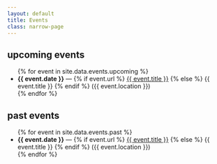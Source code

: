 ```yaml
---
layout: default
title: Events
class: narrow-page
---
```


## upcoming events

<ul>
  {% for event in site.data.events.upcoming %}
    <li>
         <strong>{{ event.date }}</strong> — 
         {% if event.url %}
           <a href="{{ event.url }}" target="_blank" rel="noopener">{{ event.title }}</a>
         {% else %}
           {{ event.title }}
         {% endif %}
         ({{ event.location }})
       </li>
  {% endfor %}
</ul>

## past events

<ul>
  {% for event in site.data.events.past %}
	<li>
	      <strong>{{ event.date }}</strong> — 
	      {% if event.url %}
	        <a href="{{ event.url }}" target="_blank" rel="noopener">{{ event.title }}</a>
	      {% else %}
	        {{ event.title }}
	      {% endif %}
	      ({{ event.location }})
	    </li>
  {% endfor %}
</ul>